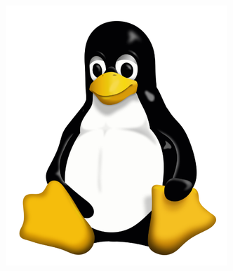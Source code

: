 <!-- TITLE: Linux -->
<!-- SUBTITLE: Pages related to the installation/configuration/troubleshooting of Linux products -->

![1200 Px Tux Svg](/uploads/1200-px-tux-svg.png "1200 Px Tux Svg")
